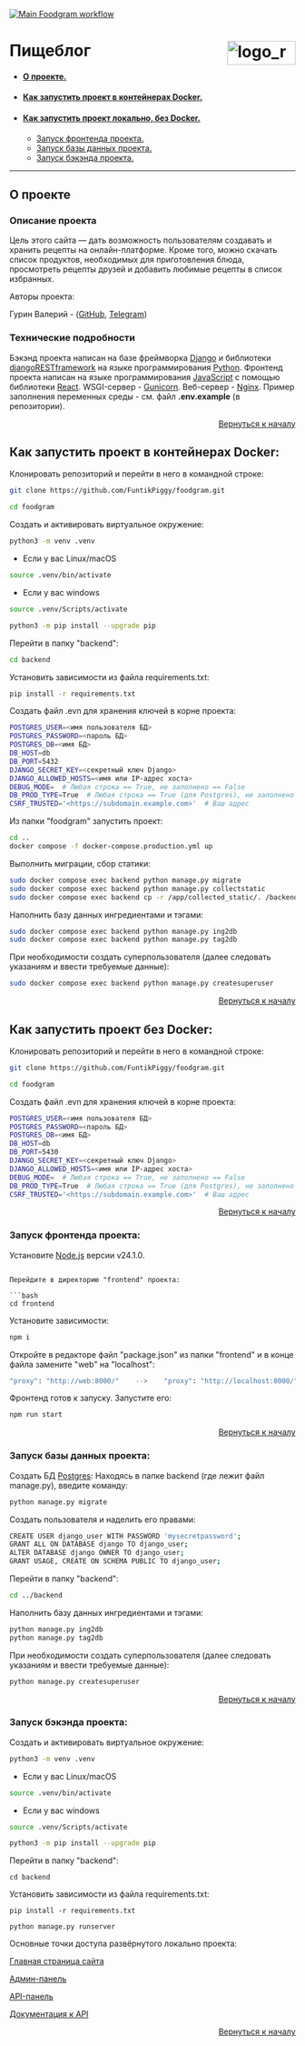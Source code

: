 [![Main Foodgram workflow](https://github.com/FuntikPiggy/foodgram/actions/workflows/main.yml/badge.svg)](https://github.com/FuntikPiggy/foodgram/actions/workflows/main.yml)
<a name="Start-point"></a>
# Пищеблог <img align="right" width="120" height="42" alt="logo_readme" src="https://github.com/user-attachments/assets/9bc7311a-2f3c-414b-8ed7-463b44a8d3b3" />



* #### [О проекте.](#anchor-about)
* #### [Как запустить проект в контейнерах Docker.](#How-to-run-Docker)
* #### [Как запустить проект локально, без Docker.](#How-to-run-w/o-Docker)
    * [Запуск фронтенда проекта.](#Run-front)
    * [Запуск базы данных проекта.](#Run-db)
    * [Запуск бэкэнда проекта.](#Run-back)
**********


<a name="anchor-about"></a>
## О проекте

### Описание проекта
Цель этого сайта — дать возможность пользователям создавать и хранить рецепты на 
онлайн-платформе. Кроме того, можно скачать список продуктов, необходимых для приготовления 
блюда, просмотреть рецепты друзей и добавить любимые рецепты в список избранных.

Авторы проекта:

Гурин Валерий - ([GitHub](https://github.com/FuntikPiggy), [Telegram](https://t.me/CallSign_Yakuza))


### Технические подробности
Бэкэнд проекта написан на базе фреймворка [Django](https://docs.djangoproject.com/en/5.2/)
и библиотеки [djangoRESTframework](https://www.django-rest-framework.org/)
на языке программирования [Python](https://www.python.org/).
Фронтенд проекта написан на языке программирования [JavaScript](https://nodejs.org/en)
с помощью библиотеки [React](https://react.dev/).
WSGI-сервер - [Gunicorn](https://gunicorn.org/).
Веб-сервер - [Nginx](https://nginx.org/ru/).
Пример заполнения переменных среды - см. файл **.env.example** (в репозитории).

<p align="right"><a href="#Start-point">Вернуться к началу</a></p>


<a name="How-to-run-Docker"></a>
## Как запустить проект в контейнерах Docker:

Клонировать репозиторий и перейти в него в командной строке:


```bash
git clone https://github.com/FuntikPiggy/foodgram.git

cd foodgram
```

Cоздать и активировать виртуальное окружение:

```bash
python3 -m venv .venv
```

* Если у вас Linux/macOS

```bash
source .venv/bin/activate
```

* Если у вас windows

```bash
source .venv/Scripts/activate
```

```bash
python3 -m pip install --upgrade pip
```

Перейти в папку "backend":

```bash
cd backend
```

Установить зависимости из файла requirements.txt:

```bash
pip install -r requirements.txt
```

Создать файл .evn для хранения ключей в корне проекта:

```bash
POSTGRES_USER=<имя пользователя БД>
POSTGRES_PASSWORD=<пароль БД>
POSTGRES_DB=<имя БД>
DB_HOST=db
DB_PORT=5432
DJANGO_SECRET_KEY=<секретный ключ Django>
DJANGO_ALLOWED_HOSTS=<имя или IP-адрес хоста>
DEBUG_MODE=  # Любая строка == True, не заполнено == False
DB_PROD_TYPE=True  # Любая строка == True (для Postgres), не заполнено == False(для SQLite)
CSRF_TRUSTED='<https://subdomain.example.com>'  # Ваш адрес
```

Из папки "foodgram" запустить проект:

```bash
cd ..
docker compose -f docker-compose.production.yml up
```

Выполнить миграции, сбор статики:


```bash
sudo docker compose exec backend python manage.py migrate
sudo docker compose exec backend python manage.py collectstatic
sudo docker compose exec backend cp -r /app/collected_static/. /backend_static/static/
```

Наполнить базу данных ингредиентами и тэгами:


```bash
sudo docker compose exec backend python manage.py ing2db
sudo docker compose exec backend python manage.py tag2db
```

При необходимости создать суперпользователя (далее следовать указаниям и ввести требуемые данные):


```bash
sudo docker compose exec backend python manage.py createsuperuser
```

<p align="right"><a href="#Start-point">Вернуться к началу</a></p>

<a name="How-to-run-w/o-Docker"></a>
## Как запустить проект без Docker:

Клонировать репозиторий и перейти в него в командной строке:

```bash
git clone https://github.com/FuntikPiggy/foodgram.git

cd foodgram
```

Создать файл .evn для хранения ключей в корне проекта:

```bash
POSTGRES_USER=<имя пользователя БД>
POSTGRES_PASSWORD=<пароль БД>
POSTGRES_DB=<имя БД>
DB_HOST=db
DB_PORT=5430
DJANGO_SECRET_KEY=<секретный ключ Django>
DJANGO_ALLOWED_HOSTS=<имя или IP-адрес хоста>
DEBUG_MODE=  # Любая строка == True, не заполнено == False
DB_PROD_TYPE=True  # Любая строка == True (для Postgres), не заполнено == False(для SQLite)
CSRF_TRUSTED='<https://subdomain.example.com>'  # Ваш адрес
```

<p align="right"><a href="#Start-point">Вернуться к началу</a></p>

<a name="Run-front"></a>
### Запуск фронтенда проекта:
Установите [Node.js](https://nodejs.org/en/about/previous-releases#looking-for-latest-release-of-a-version-branch) версии v24.1.0.
```

Перейдите в директорию "frontend" проекта:

```bash
cd frontend
```

Установите зависимости:

```bash
npm i
```

Откройте в редакторе файл "package.json" из папки "frontend" и в конце файла замените
"web" на "localhost":

```bash
"proxy": "http://web:8000/"    -->    "proxy": "http://localhost:8000/"
```

Фронтенд готов к запуску. Запустите его:

```bash
npm run start
```

<p align="right"><a href="#Start-point">Вернуться к началу</a></p>

<a name="Run-db"></a>
### Запуск базы данных проекта:

Создать БД [Postgres](https://www.postgresql.org/download/windows/):
Находясь в папке backend (где лежит файл manage.py), введите команду: 

```bash
python manage.py migrate
```

Создать пользователя и наделить его правами:


```bash
CREATE USER django_user WITH PASSWORD 'mysecretpassword';
GRANT ALL ON DATABASE django TO django_user;
ALTER DATABASE django OWNER TO django_user;
GRANT USAGE, CREATE ON SCHEMA PUBLIC TO django_user;
```

Перейти в папку "backend":

```bash
cd ../backend
```

Наполнить базу данных ингредиентами и тэгами:

```bash
python manage.py ing2db
python manage.py tag2db
```

При необходимости создать суперпользователя (далее следовать указаниям и ввести требуемые данные):

```bash
python manage.py createsuperuser
```

<p align="right"><a href="#Start-point">Вернуться к началу</a></p>

<a name="Run-back"></a>
### Запуск бэкэнда проекта:

Cоздать и активировать виртуальное окружение:

```bash
python3 -m venv .venv
```

* Если у вас Linux/macOS

```bash
source .venv/bin/activate
```

* Если у вас windows

```bash
source .venv/Scripts/activate
```

```bash
python3 -m pip install --upgrade pip
```

Перейти в папку "backend":

```
cd backend
```

Установить зависимости из файла requirements.txt:

```
pip install -r requirements.txt
```

```
python manage.py runserver
```

Основные точки доступа развёрнутого локально проекта:

[Главная страница сайта](http://127.0.0.1:3000/)

[Админ-панель](http://127.0.0.1:8000/admin/)

[API-панель](http://127.0.0.1:8000/api/)

[Документация к API](http://127.0.0.1:8000/api/docs/)

<p align="right"><a href="#Start-point">Вернуться к началу</a></p>
